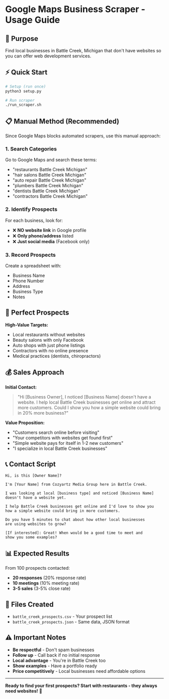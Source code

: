# Google Maps Business Scraper - Usage Guide

## 🎯 Purpose
Find local businesses in Battle Creek, Michigan that don't have websites so you can offer web development services.

## ⚡ Quick Start
```bash
# Setup (run once)
python3 setup.py

# Run scraper
./run_scraper.sh
```

## 📋 Manual Method (Recommended)

Since Google Maps blocks automated scrapers, use this manual approach:

### 1. Search Categories
Go to Google Maps and search these terms:
- "restaurants Battle Creek Michigan"
- "hair salons Battle Creek Michigan"  
- "auto repair Battle Creek Michigan"
- "plumbers Battle Creek Michigan"
- "dentists Battle Creek Michigan"
- "contractors Battle Creek Michigan"

### 2. Identify Prospects
For each business, look for:
- ❌ **NO website link** in Google profile
- ❌ **Only phone/address** listed
- ❌ **Just social media** (Facebook only)

### 3. Record Prospects
Create a spreadsheet with:
- Business Name
- Phone Number
- Address  
- Business Type
- Notes

## 🎯 Perfect Prospects

**High-Value Targets:**
- Local restaurants without websites
- Beauty salons with only Facebook
- Auto shops with just phone listings
- Contractors with no online presence
- Medical practices (dentists, chiropractors)

## 💰 Sales Approach

**Initial Contact:**
> "Hi [Business Owner], I noticed [Business Name] doesn't have a website. I help local Battle Creek businesses get online and attract more customers. Could I show you how a simple website could bring in 20% more business?"

**Value Proposition:**
- "Customers search online before visiting"
- "Your competitors with websites get found first"  
- "Simple website pays for itself in 1-2 new customers"
- "I specialize in local Battle Creek businesses"

## 📞 Contact Script

```
Hi, is this [Owner Name]?

I'm [Your Name] from Cozyartz Media Group here in Battle Creek. 

I was looking at local [business type] and noticed [Business Name] 
doesn't have a website yet. 

I help Battle Creek businesses get online and I'd love to show you 
how a simple website could bring in more customers. 

Do you have 5 minutes to chat about how other local businesses 
are using websites to grow?

[If interested]: Great! When would be a good time to meet and 
show you some examples?
```

## 📊 Expected Results

From 100 prospects contacted:
- **20 responses** (20% response rate)
- **10 meetings** (10% meeting rate)  
- **3-5 sales** (3-5% close rate)

## 🔧 Files Created

- `battle_creek_prospects.csv` - Your prospect list
- `battle_creek_prospects.json` - Same data, JSON format

## ⚠️ Important Notes

- **Be respectful** - Don't spam businesses
- **Follow up** - Call back if no initial response  
- **Local advantage** - You're in Battle Creek too
- **Show examples** - Have a portfolio ready
- **Price competitively** - Local businesses need affordable options

---

**Ready to find your first prospects? Start with restaurants - they always need websites!** 🚀
